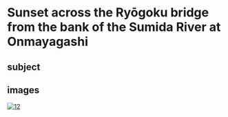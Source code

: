 # Sunset across the Ryōgoku bridge from the bank of the Sumida River at Onmayagashi

## subject

## images

[![12](https://upload.wikimedia.org/wikipedia/commons/thumb/2/25/Sunset_across_the_Ryogoku_bridge_from_the_bank_of_the_Sumida_river_at_Onmagayashi.jpg/290px-Sunset_across_the_Ryogoku_bridge_from_the_bank_of_the_Sumida_river_at_Onmagayashi.jpg)]((https://en.wikipedia.org/wiki/File:Sunset_across_the_Ryogoku_bridge_from_the_bank_of_the_Sumida_river_at_Onmagayashi.jpg))
